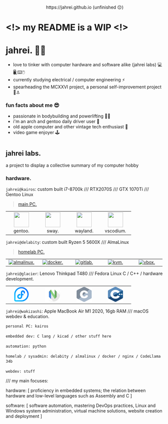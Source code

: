<p align="center">
  https://jahrei.github.io (unfinished 😔)
</p>

# <!> my README is a WIP <!>

# jahrei. 👋🏼
+ love to tinker with computer hardware and software alike (jahrei labs) 💻🖥;⌨🖱
+ currently studying electrical / computer engineering ⚡️ 
+ spearheading the MCXXVI project, a personal self-improvement project 🔱⚓️



### fun facts about me 😎
* passionate in bodybuilding and powerlifting 💪🏼
* i'm an arch and gentoo daily driver user 🐧
* old apple computer and other vintage tech enthusiast 💾
* video game enjoyer 🕹 

# 

## jahrei labs.
a project to display a collective summary of my computer hobby

### hardware.
<!-- TODO: Why not just compile a screencap of neofetch from each desktop? -->
`jahrei@kairos`: custom built i7-8700k /// RTX2070S /// GTX 1070Ti /// Gentoo Linux
> [main PC.](https://github.com/jahrei/kairos)
<table>
  <tr>
    <td align="center" width="86">
      <a href="#macropower-tech">
        <img src="" width="48" height="48" alt="" />
      </a>
      <br>gentoo.
    </td>
    <td align="center" width="86">
      <a href="#macropower-tech">
        <img src="" width="48" height="48" alt="" />
      </a>
      <br>sway.
    </td>
    <td align="center" width="86">
      <a href="#macropower-tech">
        <img src="" width="48" height="48" alt="" />
      </a>
      <br>wayland.
    </td>
    <td align="center" width="86">
      <a href="#macropower-tech">
        <img src="" width="48" height="48" alt="" />
      </a>
      <br>vscodium.
    </td>
  </tr>
</table>


`jahrei@delabity`: custom built Ryzen 5 5600X /// AlmaLinux
> [homelab PC.](https://github.com/jahrei/delabity)

 <table>
    <tr>
      <td align="center" width="86">
        <a href="#section">
          <img src="https://almalinux.org/board/default.png" alt="almalinux." title="almalinux." width="50"/>
        </a>
        <br>
      </td>
      <td align="center" width="86">
        <a href="#section">
          <img src="https://cdn-icons-png.flaticon.com/512/919/919853.png" alt="docker." title="docker." width="50"/>
        </a>
        <br>
      </td>
      <td align="center" width="86">
        <a href="#section">
          <img src="https://cdn-icons-png.flaticon.com/128/5968/5968853.png" alt="gitlab." title="gitlab." width="50"/>
        </a>
        <br>
      </td>
      <td align="center" width="86">
        <a href="#section">
          <img src="https://upload.wikimedia.org/wikipedia/commons/thumb/3/35/Tux.svg/1200px-Tux.svg.png" alt="kvm." title="kvm." width="50"/>
        </a>
        <br>
      </td>
      <td align="center" width="86">
        <a href="#section">
          <img src="https://upload.wikimedia.org/wikipedia/commons/d/d5/Virtualbox_logo.png" alt="vbox." title="vbox." width="50"/>
        </a>
        <br>
      </td>  
    </tr>
 </table>

`jahrei@glacier`: Lenovo Thinkpad T480 /// Fedora Linux
C / C++ / hardware development.


<table>
  <tr>
    <td align="center" width="86">
      <a href="#macropower-tech">
        <img src="./glacier-icons/fedora.svg" width="48" height="48" alt="fedora." />
      </a>
      <br>
    </td>
    <td align="center" width="86">
      <a href="#macropower-tech">
        <img src="./glacier-icons/neovim.svg" width="48" height="48" alt="neovim" />
      </a>
      <br>
    </td>
    <td align="center" width="86">
      <a href="#macropower-tech">
        <img src="./glacier-icons/c-letter.svg" width="48" height="48" alt="C" />
      </a>
      <br>
    </td>
    <td align="center" width="86">
      <a href="#macropower-tech">
        <img src="./glacier-icons/cpp.svg" width="48" height="48" alt="C++" />
      </a>
      <br>
    </td>
  </tr>
</table>

`jahrei@wakizashi`: Apple MacBook Air M1 2020, 16gb RAM /// macOS
webdev & education.

```
personal PC: kairos 

embedded dev: C lang / kicad / other stuff here

automation: python 

homelab / sysadmin: delabity / almalinux / docker / nginx / CodeLlama 34b

webdev: stuff
```

<!-- table code taken from MacroPower -->
<!--
<table>
  <tr>
    <td align="center" width="96">
      <a href="#macropower-tech">
        <img src="./img/go-flat.svg" width="48" height="48" alt="C" />
      </a>
      <br>C
    </td>
    <td align="center" width="96">
      <a href="#macropower-tech">
        <img src="./img/python-original.svg" width="48" height="48" alt="Python" />
      </a>
      <br>Python
    </td>
    <td align="center" width="96">
      <a href="#macropower-tech">
        <img src="https://jsonnet.org/img/isologo.svg" width="48" height="48" alt="Jsonnet" />
      </a>
      <br>Jsonnet
    </td>
    <td align="center" width="96">
      <a href="#macropower-tech">
        <img src="./img/typescript-original.svg" width="48" height="48" alt="TypeScript" />
      </a>
      <br>TypeScript
    </td>
    <td align="center" width="96">
      <a href="#macropower-tech" >
        <img src="https://raw.githubusercontent.com/cncf/artwork/master/projects/kubernetes/icon/color/kubernetes-icon-color.svg" width="48" height="48" alt="Kubernetes" />
      </a>
      <br>Kubernetes
    </td>
    <td align="center" width="96"> 
      <a href="#macropower-tech" >
        <img src="./img/docker-original.svg" width="48" height="48" alt="Docker" />
      </a>
      <br>Docker
    </td>
    <td align="center"  width="96">
      <a href="#macropower-tech">
        <img src="./img/debian-original.svg" width="48" height="48" alt="Debian" />
      </a>
      <br>Debian
    </td>
    <td align="center" width="96">
      <a href="#macropower-tech" >
        <img src="https://raw.githubusercontent.com/grafana/grafana/master/public/img/grafana_icon.svg" width="48" height="48" alt="Grafana" />
      </a>
      <br>Grafana
    </td>
  </tr>
</table>
-->




/// my main focuses:

hardware: [
proficiency in embedded systems;
the relation between hardware and low-level languages such as Assembly and C
] 

software: [
software automation,
mastering DevOps practices,
Linux and Windows system administration,
virtual machine solutions,
website creation and deployment
]




